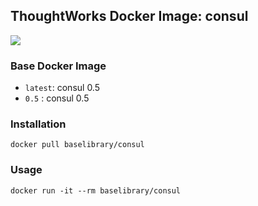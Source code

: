 ## ThoughtWorks Docker Image: consul

[![](http://dockeri.co/image/baselibrary/consul)](https://registry.hub.docker.com/u/baselibrary/consul/)

### Base Docker Image

* `latest`: consul 0.5
* `0.5`   : consul 0.5


### Installation

    docker pull baselibrary/consul

### Usage

    docker run -it --rm baselibrary/consul
